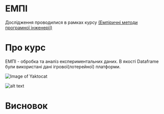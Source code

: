 # ЕМПІ
Дослідження проводилися в рамках курсу [(Емпіричні методи програмної інженерії)](https://gitlab.com/targetflow/emise)

# Про курс
ЕМПІ - обробка та аналіз експериментальних даних.
В якості Dataframe були використані дані ігрової(лотерейної) платформи. 


![Image of Yaktocat](https://github.com/bogature/ResearchLottery/all_info.jpg)

![alt text](https://raw.githubusercontent.com/bogature/ResearchLottery/master/all_info.jpg)

# Висновок
